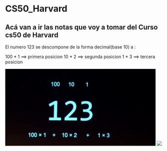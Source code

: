 # CS50_Harvard

<h2>Acá van a ir las notas que voy a tomar del Curso cs50 de Harvard</h2>


<p>
El numero 123 se descompone de la forma decimal(base 10) a :

100 * 1 ==> primera posicion
10 * 2  ==> segunda posicion
1 * 3 ==> tercera posicion


</p>
<img src = "imagenes/123.jpg" />


<img src = "imagenes/1.jpg" />

